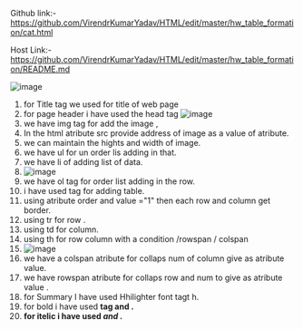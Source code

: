 Github link:-https://github.com/VirendrKumarYadav/HTML/edit/master/hw_table_formation/cat.html

Host Link:- https://github.com/VirendrKumarYadav/HTML/edit/master/hw_table_formation/README.md

![image](https://github.com/VirendrKumarYadav/HTML/assets/87600216/7726cdcd-ec45-4f11-8a93-d357928916c5)
1. for Title tag we used for title of web page
2. for page header i have used the head tag
![image](https://github.com/VirendrKumarYadav/HTML/assets/87600216/91cb18ea-e3d3-4a53-905f-bf5fc1986465)
3. we have img tag for add the image ,
4. In the html atribute src provide address of image as a value of atribute.
5. we can maintain the hights and width of image.
6. we have ul for un order lis adding in that.
7. we have li of adding list of data.
8. ![image](https://github.com/VirendrKumarYadav/HTML/assets/87600216/2ec60ce3-a429-49d8-8b99-aeb730f109d2)
9. we have ol tag for order list adding in the row.
10. i have used <table> tag for adding table.
11. using atribute order and value ="1" then each row and column get border.
12. using tr for row .
13. using td for column.
14. using th for row column with a condition /rowspan / colspan
15. ![image](https://github.com/VirendrKumarYadav/HTML/assets/87600216/bc4e6d14-099c-4cad-a1bc-5847f35ef7af)
16. we have a colspan atribute for collaps num of column give as atribute value.
17. we have rowspan atribute for collaps row and num to give as atribute value .
18. for Summary I have used Hhilighter font tagt h.
19. for bold i have used <strong> tag and <b> .
20. for itelic i have used <em> and <i>.

